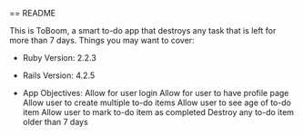 == README

This is ToBoom, a smart to-do app that destroys any task that is left for more than 7 days. 
Things you may want to cover:

* Ruby Version: 2.2.3

* Rails Version: 4.2.5 

* App Objectives:
	Allow for user login
	Allow for user to have profile page
	Allow user to create multiple to-do items
	Allow user to see age of to-do item
	Allow user to mark to-do item as completed
	Destroy any to-do item older than 7 days

 
	
